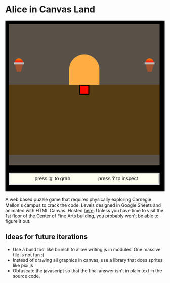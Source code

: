 # Alice in Canvas Land
![](door.png)

A web based puzzle game that requires physically exploring Carnegie Mellon's campus to crack the code. Levels designed in Google Sheets and animated with HTML Canvas. Hosted [here](https://flamboyant-brattain-40359c.netlify.com/). Unless you have time to visit the 1st floor of the Center of Fine Arts building, you probably won't be able to figure it out.

## Ideas for future iterations
* Use a build tool like brunch to allow writing js in modules. One massive file is not fun :(
* Instead of drawing all graphics in canvas, use a library that does sprites like pixi.js
* Obfuscate the javascript so that the final answer isn't in plain text in the source code.
